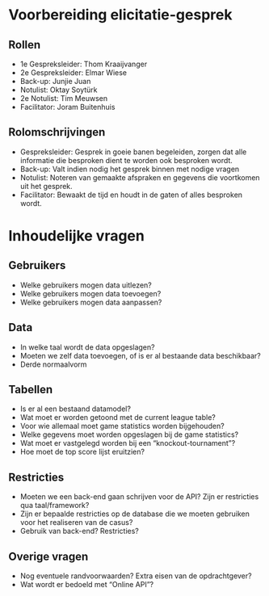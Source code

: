 # Voorbereiding elicitatie-gesprek

## Rollen

- 1e Gespreksleider: Thom Kraaijvanger
- 2e Gespreksleider: Elmar Wiese
- Back-up: Junjie Juan
- Notulist: Oktay Soytürk
- 2e Notulist: Tim Meuwsen
- Facilitator: Joram Buitenhuis

## Rolomschrijvingen

- Gespreksleider: Gesprek in goeie banen begeleiden, zorgen dat alle informatie die besproken dient te worden ook besproken wordt.
- Back-up: Valt indien nodig het gesprek binnen met nodige vragen
- Notulist: Noteren van gemaakte afspraken en gegevens die voortkomen uit het gesprek.
- Facilitator: Bewaakt de tijd en houdt in de gaten of alles besproken wordt.

# Inhoudelijke vragen

## Gebruikers

- Welke gebruikers mogen data uitlezen?
- Welke gebruikers mogen data toevoegen?
- Welke gebruikers mogen data aanpassen?

## Data

- In welke taal wordt de data opgeslagen?
- Moeten we zelf data toevoegen, of is er al bestaande data beschikbaar?
- Derde normaalvorm

## Tabellen

- Is er al een bestaand datamodel?
- Wat moet er worden getoond met de current league table?
- Voor wie allemaal moet game statistics worden bijgehouden?
- Welke gegevens moet worden opgeslagen bij de game statistics?
- Wat moet er vastgelegd worden bij een “knockout-tournament”?
- Hoe moet de top score lijst eruitzien?

## Restricties

- Moeten we een back-end gaan schrijven voor de API? Zijn er restricties qua taal/framework?
- Zijn er bepaalde restricties op de database die we moeten gebruiken voor het realiseren van de casus?
- Gebruik van back-end? Restricties?

## Overige vragen

- Nog eventuele randvoorwaarden? Extra eisen van de opdrachtgever?
- Wat wordt er bedoeld met “Online API”?

